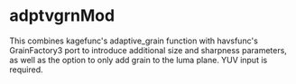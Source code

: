# adptvgrnMod

This combines kagefunc's adaptive_grain function with havsfunc's GrainFactory3 port to introduce additional size and sharpness parameters, as well as the option to only add grain to the luma plane. YUV input is required.